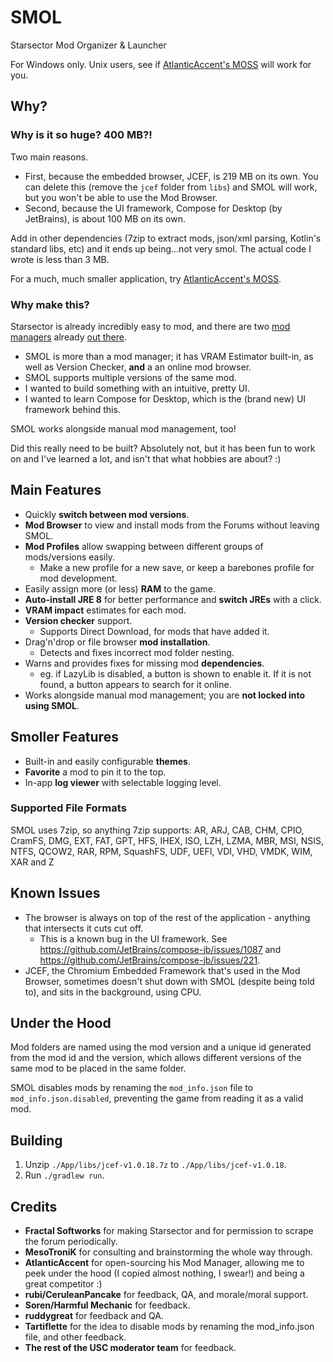 # SMOL

Starsector Mod Organizer & Launcher

For Windows only. Unix users, see if [AtlanticAccent's MOSS](https://fractalsoftworks.com/forum/index.php?topic=21995.msg332186#msg332186) will work for you.

## Why?

### Why is it so huge? 400 MB?!

Two main reasons.

- First, because the embedded browser, JCEF, is 219 MB on its own. You can delete this (remove the `jcef` folder from `libs`) and SMOL will work, but you won't be able to use the Mod Browser.
- Second, because the UI framework, Compose for Desktop (by JetBrains), is about 100 MB on its own.

Add in other dependencies (7zip to extract mods, json/xml parsing, Kotlin's standard libs, etc) and it ends up being...not very smol. The actual code I wrote is less than 3 MB.

For a much, much smaller application, try [AtlanticAccent's MOSS](https://fractalsoftworks.com/forum/index.php?topic=21995.msg332186#msg332186).

### Why make this?

Starsector is already incredibly easy to mod, and there are two [mod managers](https://fractalsoftworks.com/forum/index.php?topic=21995.0) already [out there](https://www.nexusmods.com/site/mods/179).

- SMOL is more than a mod manager; it has VRAM Estimator built-in, as well as Version Checker, **and** a an online mod browser.
- SMOL supports multiple versions of the same mod.
- I wanted to build something with an intuitive, pretty UI.
- I wanted to learn Compose for Desktop, which is the (brand new) UI framework behind this.

SMOL works alongside manual mod management, too!

Did this really need to be built? Absolutely not, but it has been fun to work on and I've learned a lot, and isn't that what hobbies are about? :)

## Main Features

* Quickly **switch between mod versions**.
* **Mod Browser** to view and install mods from the Forums without leaving SMOL.
* **Mod Profiles** allow swapping between different groups of mods/versions easily.
  * Make a new profile for a new save, or keep a barebones profile for mod development.
* Easily assign more (or less) **RAM** to the game.
* **Auto-install JRE 8** for better performance and **switch JREs** with a click.
* **VRAM impact** estimates for each mod.
* **Version checker** support.
  * Supports Direct Download, for mods that have added it.
* Drag'n'drop or file browser **mod installation**.
  * Detects and fixes incorrect mod folder nesting.
* Warns and provides fixes for missing mod **dependencies**.
  * eg. if LazyLib is disabled, a button is shown to enable it. If it is not found, a button appears to search for it online.
* Works alongside manual mod management; you are **not locked into using SMOL**.

## Smoller Features

* Built-in and easily configurable **themes**.
* **Favorite** a mod to pin it to the top.
* In-app **log viewer** with selectable logging level.

### Supported File Formats

SMOL uses 7zip, so anything 7zip supports: AR, ARJ, CAB, CHM, CPIO, CramFS, DMG, EXT, FAT, GPT, HFS, IHEX, ISO, LZH, LZMA, MBR, MSI, NSIS, NTFS, QCOW2, RAR, RPM, SquashFS, UDF, UEFI, VDI, VHD, VMDK, WIM, XAR and Z

## Known Issues

- The browser is always on top of the rest of the application - anything that intersects it cuts cut off.
  - This is a known bug in the UI framework. See <https://github.com/JetBrains/compose-jb/issues/1087> and <https://github.com/JetBrains/compose-jb/issues/221>.
- JCEF, the Chromium Embedded Framework that's used in the Mod Browser, sometimes doesn't shut down with SMOL (despite being told to), and sits in the background, using CPU.

## Under the Hood

Mod folders are named using the mod version and a unique id generated from the mod id and the version, which allows different versions of the same mod to be placed in the same folder.

SMOL disables mods by renaming the `mod_info.json` file to `mod_info.json.disabled`, preventing the game from reading it as a valid mod.

## Building

1. Unzip `./App/libs/jcef-v1.0.18.7z` to `./App/libs/jcef-v1.0.18`.
2. Run `./gradlew run`.

## Credits

* **Fractal Softworks** for making Starsector and for permission to scrape the forum periodically.
* **MesoTroniK** for consulting and brainstorming the whole way through.
* **AtlanticAccent** for open-sourcing his Mod Manager, allowing me to peek under the hood (I copied almost nothing, I swear!) and being a great competitor :)
* **rubi/CeruleanPancake** for feedback, QA, and morale/moral support.
* **Soren/Harmful Mechanic** for feedback.
* **ruddygreat** for feedback and QA.
* **Tartiflette** for the idea to disable mods by renaming the mod_info.json file, and other feedback.
* **The rest of the USC moderator team** for feedback.